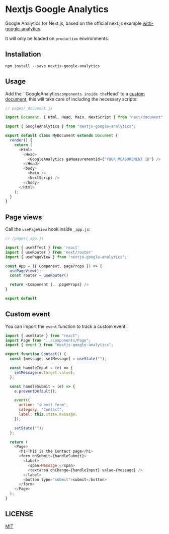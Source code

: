 # Nextjs Google Analytics

Google Analytics for Next.js, based on the official next.js example [with-google-analytics](https://github.com/vercel/next.js/tree/master/examples/with-google-analytics).

It will only be loaded on `production` environments.

## Installation

```
npm install --save nextjs-google-analytics
```

## Usage

Add the ``GoogleAnalytics` components inside the `Head` to a [custom document](https://nextjs.org/docs/advanced-features/custom-document), this will take care of including the necessary scripts:

```js
// pages/_document.js

import Document, { Html, Head, Main, NextScript } from "next/document";

import { GoogleAnalytics } from "nextjs-google-analytics";

export default class MyDocument extends Document {
  render() {
    return (
      <Html>
        <Head>
          <GoogleAnalytics gaMeasurementId={"YOUR MEASUREMENT ID"} />
        </Head>
        <body>
          <Main />
          <NextScript />
        </body>
      </Html>
    );
  }
}
```

## Page views

Call the `usePageView` hook inside `_app.js`:

```js
// /pages/_app.js

import { useEffect } from 'react'
import { useRouter } from 'next/router'
import { usePageView } from "nextjs-google-analytics";

const App = ({ Component, pageProps }) => {
  usePageView();
  const router = useRouter()

  return <Component {...pageProps} />
}

export default
```

## Custom event

You can import the `event` function to track a custom event:

```js
import { useState } from "react";
import Page from "../components/Page";
import { event } from "nextjs-google-analytics";

export function Contact() {
  const [message, setMessage] = useState("");

  const handleInput = (e) => {
    setMessage(e.target.value);
  };

  const handleSubmit = (e) => {
    e.preventDefault();

    event({
      action: "submit_form",
      category: "Contact",
      label: this.state.message,
    });

    setState("");
  };

  return (
    <Page>
      <h1>This is the Contact page</h1>
      <form onSubmit={handleSubmit}>
        <label>
          <span>Message:</span>
          <textarea onChange={handleInput} value={message} />
        </label>
        <button type="submit">submit</button>
      </form>
    </Page>
  );
}
```

## LICENSE

[MIT](./LICENSE)
